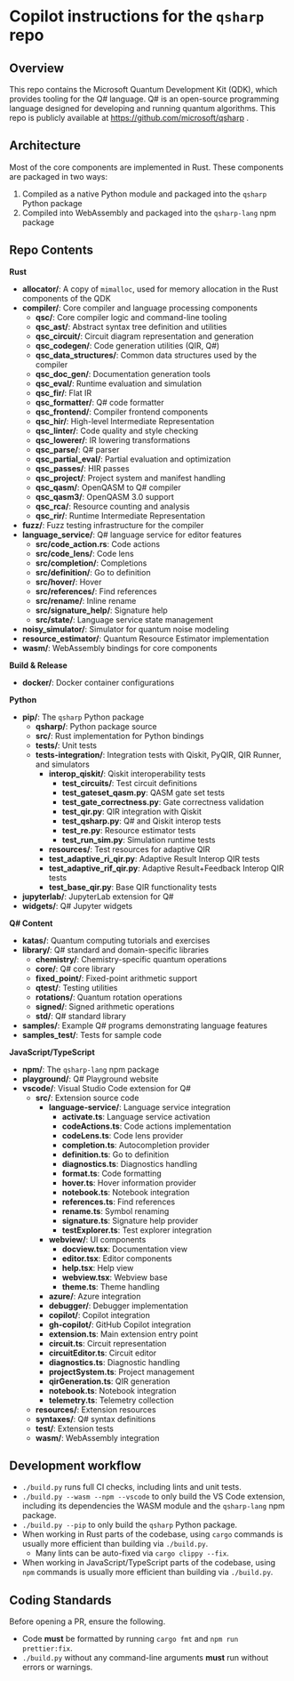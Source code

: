 # Copilot instructions for the `qsharp` repo

## Overview

This repo contains the Microsoft Quantum Development Kit (QDK), which provides tooling for the Q# language. Q# is an open-source programming language designed for developing and running quantum algorithms. This repo is publicly available at https://github.com/microsoft/qsharp .

## Architecture

Most of the core components are implemented in Rust. These components are packaged in two ways:

1. Compiled as a native Python module and packaged into the `qsharp` Python package
2. Compiled into WebAssembly and packaged into the `qsharp-lang` npm package

## Repo Contents

**Rust**

- **allocator/**: A copy of `mimalloc`, used for memory allocation in the Rust components of the QDK
- **compiler/**: Core compiler and language processing components
  - **qsc/**: Core compiler logic and command-line tooling
  - **qsc_ast/**: Abstract syntax tree definition and utilities
  - **qsc_circuit/**: Circuit diagram representation and generation
  - **qsc_codegen/**: Code generation utilities (QIR, Q#)
  - **qsc_data_structures/**: Common data structures used by the compiler
  - **qsc_doc_gen/**: Documentation generation tools
  - **qsc_eval/**: Runtime evaluation and simulation
  - **qsc_fir/**: Flat IR
  - **qsc_formatter/**: Q# code formatter
  - **qsc_frontend/**: Compiler frontend components
  - **qsc_hir/**: High-level Intermediate Representation
  - **qsc_linter/**: Code quality and style checking
  - **qsc_lowerer/**: IR lowering transformations
  - **qsc_parse/**: Q# parser
  - **qsc_partial_eval/**: Partial evaluation and optimization
  - **qsc_passes/**: HIR passes
  - **qsc_project/**: Project system and manifest handling
  - **qsc_qasm/**: OpenQASM to Q# compiler
  - **qsc_qasm3/**: OpenQASM 3.0 support
  - **qsc_rca/**: Resource counting and analysis
  - **qsc_rir/**: Runtime Intermediate Representation
- **fuzz/**: Fuzz testing infrastructure for the compiler
- **language_service/**: Q# language service for editor features
  - **src/code_action.rs**: Code actions
  - **src/code_lens/**: Code lens
  - **src/completion/**: Completions
  - **src/definition/**: Go to definition
  - **src/hover/**: Hover
  - **src/references/**: Find references
  - **src/rename/**: Inline rename
  - **src/signature_help/**: Signature help
  - **src/state/**: Language service state management
- **noisy_simulator/**: Simulator for quantum noise modeling
- **resource_estimator/**: Quantum Resource Estimator implementation
- **wasm/**: WebAssembly bindings for core components

**Build & Release**
- **docker/**: Docker container configurations

**Python**

- **pip/**: The `qsharp` Python package
  - **qsharp/**: Python package source
  - **src/**: Rust implementation for Python bindings
  - **tests/**: Unit tests
  - **tests-integration/**: Integration tests with Qiskit, PyQIR, QIR Runner, and simulators
    - **interop_qiskit/**: Qiskit interoperability tests
      - **test_circuits/**: Test circuit definitions 
      - **test_gateset_qasm.py**: QASM gate set tests
      - **test_gate_correctness.py**: Gate correctness validation
      - **test_qir.py**: QIR integration with Qiskit
      - **test_qsharp.py**: Q# and Qiskit interop tests
      - **test_re.py**: Resource estimator tests
      - **test_run_sim.py**: Simulation runtime tests
    - **resources/**: Test resources for adaptive QIR
    - **test_adaptive_ri_qir.py**: Adaptive Result Interop QIR tests
    - **test_adaptive_rif_qir.py**: Adaptive Result+Feedback Interop QIR tests
    - **test_base_qir.py**: Base QIR functionality tests
- **jupyterlab/**: JupyterLab extension for Q#
- **widgets/**: Q# Jupyter widgets

**Q# Content**

- **katas/**: Quantum computing tutorials and exercises
- **library/**: Q# standard and domain-specific libraries
  - **chemistry/**: Chemistry-specific quantum operations
  - **core/**: Q# core library
  - **fixed_point/**: Fixed-point arithmetic support
  - **qtest/**: Testing utilities
  - **rotations/**: Quantum rotation operations
  - **signed/**: Signed arithmetic operations
  - **std/**: Q# standard library
- **samples/**: Example Q# programs demonstrating language features
- **samples_test/**: Tests for sample code

**JavaScript/TypeScript**

- **npm/**: The `qsharp-lang` npm package
- **playground/**: Q# Playground website
- **vscode/**: Visual Studio Code extension for Q#
  - **src/**: Extension source code
    - **language-service/**: Language service integration
      - **activate.ts**: Language service activation
      - **codeActions.ts**: Code actions implementation
      - **codeLens.ts**: Code lens provider
      - **completion.ts**: Autocompletion provider
      - **definition.ts**: Go to definition
      - **diagnostics.ts**: Diagnostics handling
      - **format.ts**: Code formatting
      - **hover.ts**: Hover information provider
      - **notebook.ts**: Notebook integration
      - **references.ts**: Find references
      - **rename.ts**: Symbol renaming
      - **signature.ts**: Signature help provider
      - **testExplorer.ts**: Test explorer integration
    - **webview/**: UI components
      - **docview.tsx**: Documentation view
      - **editor.tsx**: Editor components
      - **help.tsx**: Help view
      - **webview.tsx**: Webview base
      - **theme.ts**: Theme handling
    - **azure/**: Azure integration
    - **debugger/**: Debugger implementation
    - **copilot/**: Copilot integration
    - **gh-copilot/**: GitHub Copilot integration
    - **extension.ts**: Main extension entry point
    - **circuit.ts**: Circuit representation
    - **circuitEditor.ts**: Circuit editor
    - **diagnostics.ts**: Diagnostic handling
    - **projectSystem.ts**: Project management
    - **qirGeneration.ts**: QIR generation
    - **notebook.ts**: Notebook integration
    - **telemetry.ts**: Telemetry collection
  - **resources/**: Extension resources
  - **syntaxes/**: Q# syntax definitions
  - **test/**: Extension tests
  - **wasm/**: WebAssembly integration

## Development workflow

- `./build.py` runs full CI checks, including lints and unit tests.
- `./build.py --wasm --npm --vscode` to only build the VS Code extension, including its dependencies the WASM module and the `qsharp-lang` npm package.
- `./build.py --pip` to only build the `qsharp` Python package.
- When working in Rust parts of the codebase, using `cargo` commands is usually more efficient than building via `./build.py`.
  - Many lints can be auto-fixed via `cargo clippy --fix`.
- When working in JavaScript/TypeScript parts of the codebase, using `npm` commands is usually more efficient than building via `./build.py`.

## Coding Standards

Before opening a PR, ensure the following.

- Code **must** be formatted by running `cargo fmt` and `npm run prettier:fix`.
- `./build.py` without any command-line arguments **must** run without errors or warnings.
